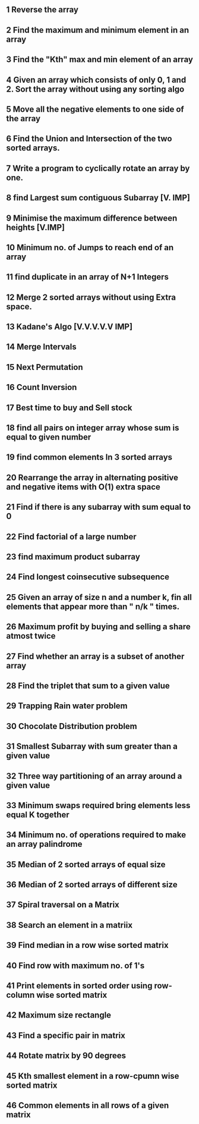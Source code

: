 ## 1 Reverse the array
## 2 Find the maximum and minimum element in an array
## 3 Find the "Kth" max and min element of an array 
## 4 Given an array which consists of only 0, 1 and 2. Sort the array without using any sorting algo
## 5 Move all the negative elements to one side of the array 
## 6 Find the Union and Intersection of the two sorted arrays.
## 7 Write a program to cyclically rotate an array by one.
## 8 find Largest sum contiguous Subarray [V. IMP]
## 9 Minimise the maximum difference between heights [V.IMP]
## 10 Minimum no. of Jumps to reach end of an array
## 11 find duplicate in an array of N+1 Integers
## 12 Merge 2 sorted arrays without using Extra space.
## 13 Kadane's Algo [V.V.V.V.V IMP]
## 14 Merge Intervals
## 15 Next Permutation
## 16 Count Inversion
## 17 Best time to buy and Sell stock
## 18 find all pairs on integer array whose sum is equal to given number
## 19 find common elements In 3 sorted arrays
## 20 Rearrange the array in alternating positive and negative items with O(1) extra space
## 21 Find if there is any subarray with sum equal to 0
## 22 Find factorial of a large number
## 23 find maximum product subarray 
## 24 Find longest coinsecutive subsequence
## 25 Given an array of size n and a number k, fin all elements that appear more than " n/k " times.
## 26 Maximum profit by buying and selling a share atmost twice
## 27 Find whether an array is a subset of another array
## 28 Find the triplet that sum to a given value
## 29 Trapping Rain water problem
## 30 Chocolate Distribution problem
## 31 Smallest Subarray with sum greater than a given value
## 32 Three way partitioning of an array around a given value
## 33 Minimum swaps required bring elements less equal K together
## 34 Minimum no. of operations required to make an array palindrome
## 35 Median of 2 sorted arrays of equal size
## 36 Median of 2 sorted arrays of different size
## 37 Spiral traversal on a Matrix
## 38 Search an element in a matriix
## 39 Find median in a row wise sorted matrix
## 40 Find row with maximum no. of 1's
## 41 Print elements in sorted order using row-column wise sorted matrix
## 42 Maximum size rectangle
## 43 Find a specific pair in matrix
## 44 Rotate matrix by 90 degrees
## 45 Kth smallest element in a row-cpumn wise sorted matrix
## 46 Common elements in all rows of a given matrix

